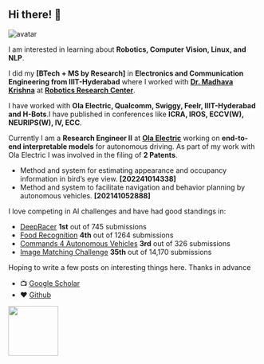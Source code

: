 ## Hi there! 👋

<img class="avatar" src="https://avataaars.io/?avatarStyle=Circle&topType=ShortHairShortWaved&accessoriesType=Blank&hairColor=Black&facialHairType=BeardLight&facialHairColor=Black&clotheType=Hoodie&clotheColor=White&eyeType=Happy&eyebrowType=RaisedExcitedNatural&mouthType=Default&skinColor=Brown" alt="avatar">

I am interested in learning about **Robotics, Computer Vision, Linux, and NLP**.

I did my **[BTech + MS by Research]** in **Electronics and Communication Engineering from IIIT-Hyderabad** where I worked with [**Dr. Madhava Krishna**](https://scholar.google.com/citations?hl=en&user=QDuPGHwAAAAJ&view_op=list_works&sortby=pubdate) at [**Robotics Research Center**](https://robotics.iiit.ac.in/).

I have worked with **Ola Electric, Qualcomm, Swiggy, Feelr, IIIT-Hyderabad and H-Bots**.I have published in conferences like **ICRA, IROS, ECCV(W), NEURIPS(W), IV, ECC**.

Currently I am a **Research Engineer II** at [**Ola Electric**](https://olaelectric.com/) working on **end-to-end interpretable models** for autonomous driving. As part of my work with Ola Electric I was involved in the filing of **2 Patents**. 
- Method and system for estimating appearance and occupancy information in bird’s eye view. **[202241014338]**
- Method and system to facilitate navigation and behavior planning by autonomous vehicles. **[202141052888]**

I love competing in AI challenges and have had good standings in:
- [DeepRacer](https://www.aicrowd.com/challenges/neurips-2021-aws-deepracer-ai-driving-olympics-challenge/leaderboards?challenge_leaderboard_extra_id=981&challenge_round_id=1029) **1st** out of 745 submissions
- [Food Recognition](https://www.aicrowd.com/challenges/food-recognition-benchmark-2022/leaderboards?challenge_round_id=1163) **4th** out of 1264 submissions
- [Commands 4 Autonomous Vehicles](https://www.aicrowd.com/challenges/eccv-2020-commands-4-autonomous-vehicles/leaderboards?challenge_round_id=444) **3rd** out of 326 submissions
- [Image Matching Challenge](https://www.kaggle.com/competitions/image-matching-challenge-2022/leaderboard) **35th** out of 14,170 submissions

Hoping to write a few posts on interesting things here. Thanks in advance
- 📺 [Google Scholar](https://scholar.google.com/citations?user=BTFTmSMAAAAJ&hl=en)
- ❤️ [Github](https://github.com/unnikrishnanrnair)

[<img src="https://images.squarespace-cdn.com/content/v1/5cf6ec742e677c000119beb3/1559871045027-2XSVXYWSZD9POBO0QOVD/buy-me-a-coffee-button.png" width="100"/>](https://www.buymeacoffee.com/urnair)
